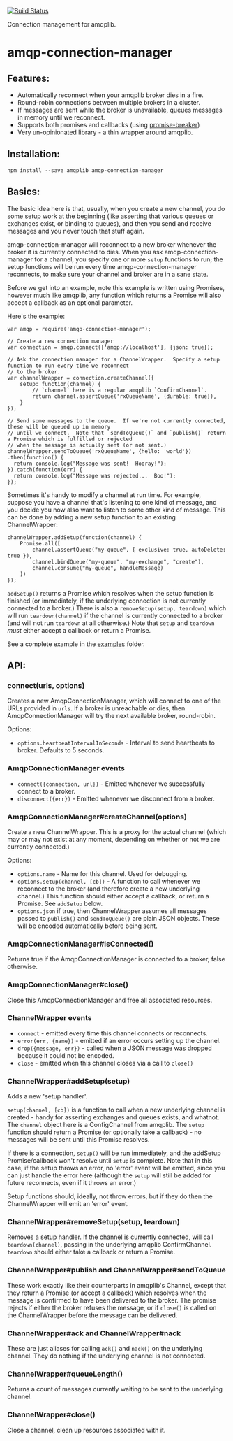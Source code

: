 [![Build Status](https://travis-ci.org/benbria/node-amqp-connection-manager.svg?branch=master)](https://travis-ci.org/benbria/node-amqp-connection-manager)

Connection management for amqplib.

amqp-connection-manager
=======================

Features:
---------

* Automatically reconnect when your amqplib broker dies in a fire.
* Round-robin connections between multiple brokers in a cluster.
* If messages are sent while the broker is unavailable, queues messages in memory until we reconnect.
* Supports both promises and callbacks (using [promise-breaker](https://github.com/jwalton/node-promise-breaker))
* Very un-opinionated library - a thin wrapper around amqplib.

Installation:
-------------

    npm install --save amqplib amqp-connection-manager

Basics:
-------

The basic idea here is that, usually, when you create a new channel, you do some setup work at the beginning (like
asserting that various queues or exchanges exist, or binding to queues), and then you send and receive messages and
you never touch that stuff again.

amqp-connection-manager will reconnect to a new broker whenever the broker it is currently connected to dies.  When you
ask amqp-connection-manager for a channel, you specify one or more `setup` functions to run; the setup functions will
be run every time amqp-connection-manager reconnects, to make sure your channel and broker are in a sane state.

Before we get into an example, note this example is written using Promises, however much like amqplib, any
function which returns a Promise will also accept a callback as an optional parameter.

Here's the example:

    var amqp = require('amqp-connection-manager');

    // Create a new connection manager
    var connection = amqp.connect(['amqp://localhost'], {json: true});

    // Ask the connection manager for a ChannelWrapper.  Specify a setup function to run every time we reconnect
    // to the broker.
    var channelWrapper = connection.createChannel({
        setup: function(channel) {
            // `channel` here is a regular amqplib `ConfirmChannel`.
            return channel.assertQueue('rxQueueName', {durable: true}),
        }
    });

    // Send some messages to the queue.  If we're not currently connected, these will be queued up in memory
    // until we connect.  Note that `sendToQueue()` and `publish()` return a Promise which is fulfilled or rejected
    // when the message is actually sent (or not sent.)
    channelWrapper.sendToQueue('rxQueueName', {hello: 'world'})
    .then(function() {
      return console.log("Message was sent!  Hooray!");
    }).catch(function(err) {
      return console.log("Message was rejected...  Boo!");
    });

Sometimes it's handy to modify a channel at run time.  For example, suppose you have a channel that's listening to
one kind of message, and you decide you now also want to listen to some other kind of message.  This can be done
by adding a new setup function to an existing ChannelWrapper:

    channelWrapper.addSetup(function(channel) {
        Promise.all([
            channel.assertQueue("my-queue", { exclusive: true, autoDelete: true }),
            channel.bindQueue("my-queue", "my-exchange", "create"),
            channel.consume("my-queue", handleMessage)
        ])
    });

`addSetup()` returns a Promise which resolves when the setup function is finished (or immediately, if the underlying
connection is not currently connected to a broker.)  There is also a `removeSetup(setup, teardown)` which will run
`teardown(channel)` if the channel is currently connected to a broker (and will not run `teardown` at all otherwise.)
Note that `setup` and `teardown` *must* either accept a callback or return a Promise.

See a complete example in the [examples](./examples) folder.

API:
----

### connect(urls, options)
Creates a new AmqpConnectionManager, which will connect to one of the URLs provided in `urls`.  If a broker is
unreachable or dies, then AmqpConnectionManager will try the next available broker, round-robin.

Options:
* `options.heartbeatIntervalInSeconds` - Interval to send heartbeats to broker.  Defaults to 5 seconds.


### AmqpConnectionManager events
* `connect({connection, url})` - Emitted whenever we successfully connect to a broker.
* `disconnect({err})` - Emitted whenever we disconnect from a broker.


### AmqpConnectionManager#createChannel(options)
Create a new ChannelWrapper.  This is a proxy for the actual channel (which may or may not exist at any moment,
depending on whether or not we are currently connected.)

Options:
* `options.name` - Name for this channel.  Used for debugging.
* `options.setup(channel, [cb])` - A function to call whenever we reconnect to the broker (and therefore create a new
  underlying channel.)  This function should either accept a callback, or return a Promise.  See `addSetup` below.
* `options.json` if true, then ChannelWrapper assumes all messages passed to `publish()` and `sendToQueue()`
   are plain JSON objects.  These will be encoded automatically before being sent.


### AmqpConnectionManager#isConnected()
Returns true if the AmqpConnectionManager is connected to a broker, false otherwise.


### AmqpConnectionManager#close()
Close this AmqpConnectionManager and free all associated resources.


### ChannelWrapper events
* `connect` - emitted every time this channel connects or reconnects.
* `error(err, {name})` - emitted if an error occurs setting up the channel.
* `drop({message, err})` - called when a JSON message was dropped because it could not be encoded.
* `close` - emitted when this channel closes via a call to `close()`


### ChannelWrapper#addSetup(setup)
Adds a new 'setup handler'.

`setup(channel, [cb])` is a function to call when a new underlying channel is created - handy for asserting
exchanges and queues exists, and whatnot.  The `channel` object here is a ConfigChannel from amqplib.
The `setup` function should return a Promise (or optionally take a callback) - no messages will be sent until
this Promise resolves.

If there is a connection, `setup()` will be run immediately, and the addSetup Promise/callback won't resolve
until `setup` is complete.  Note that in this case, if the setup throws an error, no 'error' event will
be emitted, since you can just handle the error here (although the `setup` will still be added for future
reconnects, even if it throws an error.)

Setup functions should, ideally, not throw errors, but if they do then the ChannelWrapper will emit an 'error'
event.


### ChannelWrapper#removeSetup(setup, teardown)
Removes a setup handler.  If the channel is currently connected, will call `teardown(channel)`, passing in the
underlying amqplib ConfirmChannel.  `teardown` should either take a callback or return a Promise.


### ChannelWrapper#publish and ChannelWrapper#sendToQueue
These work exactly like their counterparts in amqplib's Channel, except that they return a Promise (or accept a
callback) which resolves when the message is confirmed to have been delivered to the broker.  The promise rejects if
either the broker refuses the message, or if `close()` is called on the ChannelWrapper before the message can be
delivered.


### ChannelWrapper#ack and ChannelWrapper#nack
These are just aliases for calling `ack()` and `nack()` on the underlying channel.  They do nothing if the underlying
channel is not connected.


### ChannelWrapper#queueLength()
Returns a count of messages currently waiting to be sent to the underlying channel.


### ChannelWrapper#close()
Close a channel, clean up resources associated with it.
